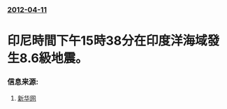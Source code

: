 ### [2012-04-11](/news/2012/04/11/index.md)

##### 
#  印尼時間下午15時38分在印度洋海域發生8.6級地震。




### 信息来源:

1. [新华网](http://news.xinhuanet.com/video/2012-04/11/c_122963630.htm)
